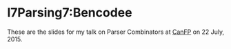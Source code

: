# l7Parsing7:Bencodee

These are the slides for my talk on Parser Combinators at [CanFP] on
22 July, 2015.

[CanFP]: http://www.meetup.com/CanFPG/
